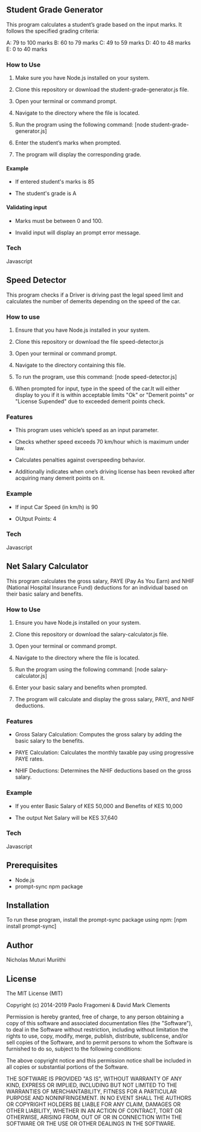 ## Student Grade Generator 

This program calculates a student’s grade based on the input marks. It follows the specified grading criteria:

  A: 79 to 100 marks
  B: 60 to 79 marks
  C: 49 to 59 marks
  D: 40 to 48 marks
  E: 0 to 40 marks
### How to Use
 1. Make sure you have Node.js installed on your system.

 2. Clone this repository or download the student-grade-generator.js file.

 3. Open your terminal or command prompt.

 4. Navigate to the directory where the file is located.

 5. Run the program using the following command:
    [node student-grade-generator.js]

 6. Enter the student’s marks when prompted.

 7. The program will display the corresponding grade.

 #### Example
 * If entered student's marks is 85

 * The student's grade is A

 #### Validating input
 * Marks must be between 0 and 100.

 * Invalid input will display an prompt error message.

### Tech
Javascript



## Speed Detector

This program checks if a Driver is driving past the legal speed limit and calculates the number of demerits depending on the speed of the car.

### How to use

 1. Ensure that you have Node.js installed in your system.

 2. Clone this repository or download the file speed-detector.js

 3. Open your terminal or command prompt.

 4. Navigate to the directory containing this file.

 5. To run the program, use this command:
     [node speed-detector.js]

 6. When prompted for input, type in the speed of the car.It will either display to you if it is within acceptable limits "Ok" or "Demerit points" or "License Supended" due to exceeded demerit points check. 

### Features
 * This program uses vehicle’s speed as an input parameter.

 * Checks whether speed exceeds 70 km/hour which is maximum under law.

 * Calculates penalties against overspeeding behavior.

 * Additionally indicates when one’s driving license has been revoked after acquiring many demerit points on it.

### Example

  * If input Car Speed (in km/h) is 90

  * OUtput Points: 4

### Tech
Javascript



## Net Salary Calculator

This program calculates the gross salary, PAYE (Pay As You Earn) and NHIF (National Hospital Insurance Fund) deductions for an individual based on their basic salary and benefits.

### How to Use
 1. Ensure you have Node.js installed on your system.

 2. Clone this repository or download the salary-calculator.js file.

 3. Open your terminal or command prompt.

 4. Navigate to the directory where the file is located.

 5. Run the program using the following command:
     [node salary-calculator.js]

 6. Enter your basic salary and benefits when prompted.

 7. The program will calculate and display the gross salary, PAYE, and NHIF deductions.

### Features
 * Gross Salary Calculation: Computes the gross salary by adding the    basic salary to the benefits.

 * PAYE Calculation: Calculates the monthly taxable pay using progressive PAYE rates.

 * NHIF Deductions: Determines the NHIF deductions based on the gross salary.

### Example

  * If you enter Basic Salary of KES 50,000 and Benefits of KES 10,000

  * The output Net Salary will be KES 37,640 

### Tech
Javascript


## Prerequisites
   * Node.js
   * prompt-sync npm package
   
## Installation
To run these program, install the prompt-sync package using npm:
          [npm install prompt-sync]

## Author
Nicholas Muturi Muriithi

## License
The MIT License (MIT)

Copyright (c) 2014-2019 Paolo Fragomeni & David Mark Clements

Permission is hereby granted, free of charge, to any person obtaining a copy
of this software and associated documentation files (the "Software"), to deal
in the Software without restriction, including without limitation the rights
to use, copy, modify, merge, publish, distribute, sublicense, and/or sell
copies of the Software, and to permit persons to whom the Software is
furnished to do so, subject to the following conditions:

The above copyright notice and this permission notice shall be included in all
copies or substantial portions of the Software.

THE SOFTWARE IS PROVIDED "AS IS", WITHOUT WARRANTY OF ANY KIND, EXPRESS OR
IMPLIED, INCLUDING BUT NOT LIMITED TO THE WARRANTIES OF MERCHANTABILITY,
FITNESS FOR A PARTICULAR PURPOSE AND NONINFRINGEMENT. IN NO EVENT SHALL THE
AUTHORS OR COPYRIGHT HOLDERS BE LIABLE FOR ANY CLAIM, DAMAGES OR OTHER
LIABILITY, WHETHER IN AN ACTION OF CONTRACT, TORT OR OTHERWISE, ARISING FROM,
OUT OF OR IN CONNECTION WITH THE SOFTWARE OR THE USE OR OTHER DEALINGS IN THE
SOFTWARE.